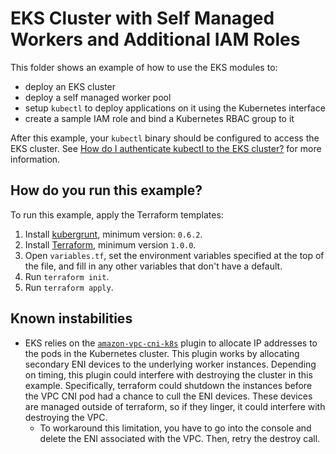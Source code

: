# EKS Cluster with Self Managed Workers and Additional IAM Roles

This folder shows an example of how to use the EKS modules to:

- deploy an EKS cluster
- deploy a self managed worker pool
- setup `kubectl` to deploy applications on it using the Kubernetes interface
- create a sample IAM role and bind a Kubernetes RBAC group to it

After this example, your `kubectl` binary should be configured to access the EKS cluster. See [How do I authenticate
kubectl to the EKS cluster?](/core-concepts.md#how-do-i-authenticate-kubectl-to-the-eks-cluster) for more information.

## How do you run this example?

To run this example, apply the Terraform templates:

1. Install [kubergrunt](https://github.com/gruntwork-io/kubergrunt), minimum version: `0.6.2`.
1. Install [Terraform](https://www.terraform.io/), minimum version `1.0.0`.
1. Open `variables.tf`, set the environment variables specified at the top of the file, and fill in any other variables
   that don't have a default.
1. Run `terraform init`.
1. Run `terraform apply`.

## Known instabilities

- EKS relies on the [`amazon-vpc-cni-k8s`](https://github.com/aws/amazon-vpc-cni-k8s) plugin to allocate IP addresses to
  the pods in the Kubernetes cluster. This plugin works by allocating secondary ENI devices to the underlying worker
  instances. Depending on timing, this plugin could interfere with destroying the cluster in this example. Specifically,
  terraform could shutdown the instances before the VPC CNI pod had a chance to cull the ENI devices. These devices are
  managed outside of terraform, so if they linger, it could interfere with destroying the VPC.
    - To workaround this limitation, you have to go into the console and delete the ENI associated with the VPC. Then,
      retry the destroy call.
